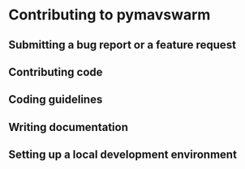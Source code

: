 # Contributing to pymavswarm

## Submitting a bug report or a feature request

## Contributing code

## Coding guidelines

## Writing documentation

## Setting up a local development environment
